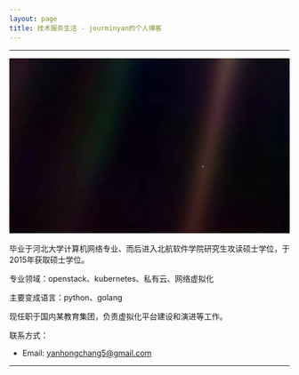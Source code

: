 ```yaml
---
layout: page
title: 技术服务生活 - jourminyan的个人博客
---
```

---

![](/images/1988-10-03-about-me/earth.jpg)

毕业于河北大学计算机网络专业、而后进入北航软件学院研究生攻读硕士学位，于2015年获取硕士学位。

专业领域：openstack、kubernetes、私有云、网络虚拟化

主要变成语言：python、golang

现任职于国内某教育集团，负责虚拟化平台建设和演进等工作。

联系方式：
- Email: <yanhongchang5@gmail.com> 



---
